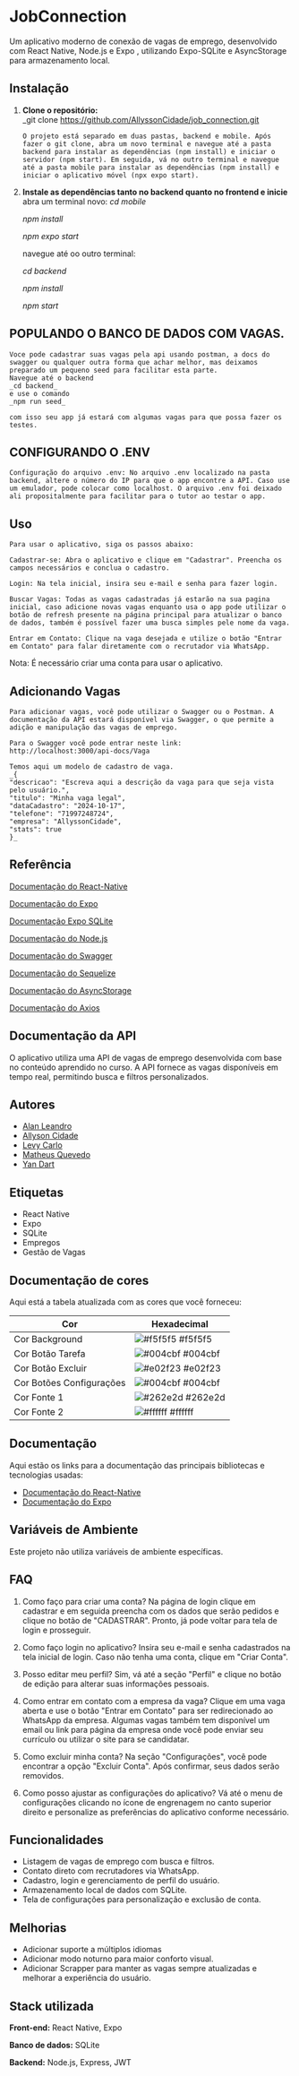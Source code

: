 # JobConnection

Um aplicativo moderno de conexão de vagas de emprego, desenvolvido com React Native, Node.js e Expo , utilizando Expo-SQLite e AsyncStorage para armazenamento local.

## Instalação

1.  **Clone o repositório:**  
    \_git clone https://github.com/AllyssonCidade/job_connection.git

        O projeto está separado em duas pastas, backend e mobile. Após fazer o git clone, abra um novo terminal e navegue até a pasta backend para instalar as dependências (npm install) e iniciar o servidor (npm start). Em seguida, vá no outro terminal e navegue até a pasta mobile para instalar as dependências (npm install) e iniciar o aplicativo móvel (npx expo start).

2.  **Instale as dependências tanto no backend quanto no frontend e inicie**  
     abra um terminal novo:
    _cd mobile_

    _npm install_

    _npm expo start_

    navegue até oo outro terminal:

    _cd backend_

    _npm install_

    _npm start_

## POPULANDO O BANCO DE DADOS COM VAGAS.
    Voce pode cadastrar suas vagas pela api usando postman, a docs do swagger ou qualquer outra forma que achar melhor, mas deixamos preparado um pequeno seed para facilitar esta parte.
    Navegue até o backend 
    _cd backend_
    e use o comando 
    _npm run seed_

    com isso seu app já estará com algumas vagas para que possa fazer os testes.

## CONFIGURANDO O .ENV

    Configuração do arquivo .env: No arquivo .env localizado na pasta backend, altere o número do IP para que o app encontre a API. Caso use um emulador, pode colocar como localhost. O arquivo .env foi deixado ali propositalmente para facilitar para o tutor ao testar o app.

## Uso

    Para usar o aplicativo, siga os passos abaixo:

    Cadastrar-se: Abra o aplicativo e clique em "Cadastrar". Preencha os campos necessários e conclua o cadastro.

    Login: Na tela inicial, insira seu e-mail e senha para fazer login.

    Buscar Vagas: Todas as vagas cadastradas já estarão na sua pagina inicial, caso adicione novas vagas enquanto usa o app pode utilizar o botão de refresh presente na página principal para atualizar o banco de dados, também é possível fazer uma busca simples pele nome da vaga.

    Entrar em Contato: Clique na vaga desejada e utilize o botão "Entrar em Contato" para falar diretamente com o recrutador via WhatsApp.

Nota: É necessário criar uma conta para usar o aplicativo.

## Adicionando Vagas

    Para adicionar vagas, você pode utilizar o Swagger ou o Postman. A documentação da API estará disponível via Swagger, o que permite a adição e manipulação das vagas de emprego.
        
    Para o Swagger você pode entrar neste link:
    http://localhost:3000/api-docs/Vaga
    
    Temos aqui um modelo de cadastro de vaga.
    _{
    "descricao": "Escreva aqui a descrição da vaga para que seja vista pelo usuário.",
    "titulo": "Minha vaga legal",
    "dataCadastro": "2024-10-17",
    "telefone": "71997248724",
    "empresa": "AllyssonCidade",
    "stats": true
    }_

## Referência

[Documentação do React-Native](https://reactnative.dev/)

[Documentação do Expo](https://docs.expo.dev/)

[Documentação Expo SQLite](https://docs.expo.dev/versions/latest/sdk/sqlite/)

[Documentação do Node.js](https://nodejs.org/en/docs/)

[Documentação do Swagger](https://swagger.io/docs/)

[Documentação do Sequelize](https://sequelize.org/master/)

[Documentação do AsyncStorage](https://react-native-async-storage.github.io/async-storage/docs/install/)

[Documentação do Axios](https://axios-http.com/docs/intro)

## Documentação da API

O aplicativo utiliza uma API de vagas de emprego desenvolvida com base no conteúdo aprendido no curso. A API fornece as vagas disponíveis em tempo real, permitindo busca e filtros personalizados.

## Autores

- [Alan Leandro](https://www.github.com/alanleandro23)
- [Allyson Cidade](https://www.github.com/AllyssonCidade)
- [Levy Carlo](https://www.github.com/levyycarlo)
- [Matheus Quevedo](https://www.github.com/matheusquevedodev)
- [Yan Dart](https://www.github.com/YLeall)

## Etiquetas

- React Native
- Expo
- SQLite
- Empregos
- Gestão de Vagas

## Documentação de cores

Aqui está a tabela atualizada com as cores que você forneceu:

| Cor                      | Hexadecimal                                                      |
| ------------------------ | ---------------------------------------------------------------- |
| Cor Background           | ![#f5f5f5](https://via.placeholder.com/10/f5f5f5?text=+) #f5f5f5 |
| Cor Botão Tarefa         | ![#004cbf](https://via.placeholder.com/10/004cbf?text=+) #004cbf |
| Cor Botão Excluir        | ![#e02f23](https://via.placeholder.com/10/e02f23?text=+) #e02f23 |
| Cor Botões Configurações | ![#004cbf](https://via.placeholder.com/10/004cbf?text=+) #004cbf |
| Cor Fonte 1              | ![#262e2d](https://via.placeholder.com/10/262e2d?text=+) #262e2d |
| Cor Fonte 2              | ![#ffffff](https://via.placeholder.com/10/ffffff?text=+) #ffffff |

## Documentação

Aqui estão os links para a documentação das principais bibliotecas e tecnologias usadas:

- [Documentação do React-Native](https://reactnative.dev/)
- [Documentação do Expo](https://docs.expo.dev/)

## Variáveis de Ambiente

Este projeto não utiliza variáveis de ambiente específicas.

## FAQ

1.  Como faço para criar uma conta?
    Na página de login clique em cadastrar e em seguida preencha com os dados que serão pedidos e clique no botão de "CADASTRAR". Pronto, já pode voltar para tela de login e prosseguir.

2.  Como faço login no aplicativo?
    Insira seu e-mail e senha cadastrados na tela inicial de login. Caso não tenha uma conta, clique em "Criar Conta".

3.  Posso editar meu perfil?
    Sim, vá até a seção "Perfil" e clique no botão de edição para alterar suas informações pessoais.

4.  Como entrar em contato com a empresa da vaga?
    Clique em uma vaga aberta e use o botão "Entrar em Contato" para ser redirecionado ao WhatsApp da empresa.
    Algumas vagas também tem disponível um email ou link para página da empresa onde você pode enviar seu currículo ou utilizar o site para se candidatar.

5.  Como excluir minha conta?
    Na seção "Configurações", você pode encontrar a opção "Excluir Conta". Após confirmar, seus dados serão removidos.

6.  Como posso ajustar as configurações do aplicativo?
    Vá até o menu de configurações clicando no ícone de engrenagem no canto superior direito e personalize as preferências do aplicativo conforme necessário.

## Funcionalidades

- Listagem de vagas de emprego com busca e filtros.
- Contato direto com recrutadores via WhatsApp.
- Cadastro, login e gerenciamento de perfil do usuário.
- Armazenamento local de dados com SQLite.
- Tela de configurações para personalização e exclusão de conta.

## Melhorias

- Adicionar suporte a múltiplos idiomas
- Adicionar modo noturno para maior conforto visual.
- Adicionar Scrapper para manter as vagas sempre atualizadas e melhorar a experiência do usuário.

## Stack utilizada

**Front-end:** React Native, Expo

**Banco de dados:** SQLite

**Backend:** Node.js, Express, JWT
